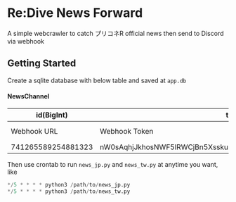# Re:Dive News Forward

A simple webcrawler to catch プリコネR official news then send to Discord via webhook

## Getting Started

Create a sqlite database with below table and saved at ``app.db``

#### NewsChannel
| id(BigInt) | token(Str) | tw(Bool) | jp(Bool) | custom(Bool) |
|-|-|-|-|-|
| Webhook URL | Webhook Token | Taiwan version | Server | Use default avatar or not |
| 741265589254881323 | nW0sAqhjJkhosNWF5lRWCjBn5Xssku6QNhAK068tjsyVXx8r7EriGlmb_8X8XsBYyEvw | 1 | 1 | 0 |

Then use crontab to run ``news_jp.py`` and ``news_tw.py`` at anytime you want, like

``` py
*/5 * * * * python3 /path/to/news_jp.py
*/5 * * * * python3 /path/to/news_tw.py
```